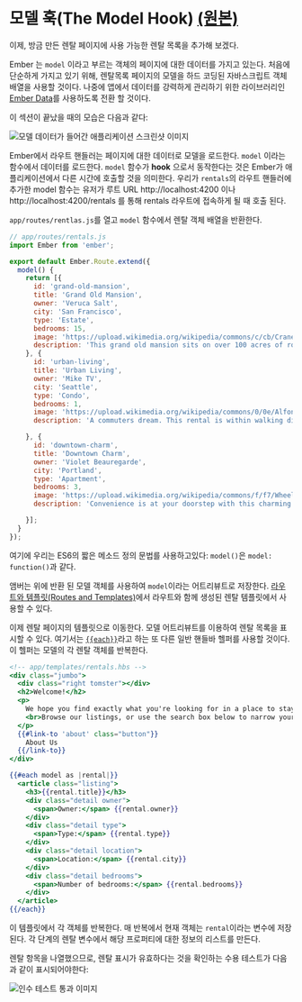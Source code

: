 # 모델 훅(The Model Hook) [(원본)](https://guides.emberjs.com/v2.11.0/tutorial/model-hook/)

이제, 방금 만든 렌탈 페이지에 사용 가능한 렌탈 목록을 추가해 보겠다.

Ember 는 `model` 이라고 부르는 객체의 페이지에 대한 데이터를 가지고 있는다. 처음에 단순하게 가지고 있기 위해, 렌탈목록 페이지의 모델을 하드 코딩된 자바스크립트 객체 배열을 사용할 것이다. 나중에 앱에서 데이터를 강력하게 관리하기 위한 라이브러리인 [Ember Data](https://github.com/emberjs/data)를 사용하도록 전환 할 것이다.

이 섹션이 끝났을 때의 모습은 다음과 같다:

![모델 데이터가 들어간 애플리케이션 스크린샷 이미지](guides/images/super-rentals-index-with-list.png)

Ember에서 라우트 핸들러는 페이지에 대한 데이터로 모델을 로드한다. `model` 이라는 함수에서 데이터를 로드한다. `model` 함수가 **hook** 으로서 동작한다는 것은 Ember가 애플리케이션에서 다른 시간에 호출할 것을 의미한다. 우리가 `rentals`의 라우트 핸들러에 추가한 model 함수는 유저가 루트 URL http://localhost:4200 이나 http://localhost:4200/rentals 를 통해 rentals 라우트에 접속하게 될 때 호출 된다.

`app/routes/rentlas.js`를 열고 `model` 함수에서 렌탈 객체 배열을 반환한다.

```javascript
// app/routes/rentals.js
import Ember from 'ember';

export default Ember.Route.extend({
  model() {
    return [{
      id: 'grand-old-mansion',
      title: 'Grand Old Mansion',
      owner: 'Veruca Salt',
      city: 'San Francisco',
      type: 'Estate',
      bedrooms: 15,
      image: 'https://upload.wikimedia.org/wikipedia/commons/c/cb/Crane_estate_(5).jpg',
      description: 'This grand old mansion sits on over 100 acres of rolling hills and dense redwood forests.'
    }, {
      id: 'urban-living',
      title: 'Urban Living',
      owner: 'Mike TV',
      city: 'Seattle',
      type: 'Condo',
      bedrooms: 1,
      image: 'https://upload.wikimedia.org/wikipedia/commons/0/0e/Alfonso_13_Highrise_Tegucigalpa.jpg',
      description: 'A commuters dream. This rental is within walking distance of 2 bus stops and the Metro.'

    }, {
      id: 'downtown-charm',
      title: 'Downtown Charm',
      owner: 'Violet Beauregarde',
      city: 'Portland',
      type: 'Apartment',
      bedrooms: 3,
      image: 'https://upload.wikimedia.org/wikipedia/commons/f/f7/Wheeldon_Apartment_Building_-_Portland_Oregon.jpg',
      description: 'Convenience is at your doorstep with this charming downtown rental. Great restaurants and active night life are within a few feet.'

    }];
  }
});
```

여기에 우리는 ES6의 짧은 메소드 정의 문법를 사용하고있다: `model()`은 `model: function()`과 같다.

앰버는 위에 반환 된 모델 객체를 사용하여 `model`이라는 어트리뷰트로 저장한다. [라우트와 템플릿(Routes and Templates)](guides/tutorial/routes-and-templates.md)에서 라우트와 함께 생성된 렌탈 템플릿에서 사용할 수 있다.

이제 렌탈 페이지의 템플릿으로 이동한다. 모델 어트리뷰트를 이용하여 렌탈 목록을 표시할 수 있다. 여기서는 [`{{each}}`](guides/templates/displaying-a-list-of-items.md)라고 하는 또 다른 일반 핸들바 헬퍼를 사용할 것이다. 이 헬퍼는 모델의 각 렌탈 객체를 반복한다.

```hbs
<!-- app/templates/rentals.hbs -->
<div class="jumbo">
  <div class="right tomster"></div>
  <h2>Welcome!</h2>
  <p>
    We hope you find exactly what you're looking for in a place to stay.
    <br>Browse our listings, or use the search box below to narrow your search.
  </p>
  {{#link-to 'about' class="button"}}
    About Us
  {{/link-to}}
</div>

{{#each model as |rental|}}
  <article class="listing">
    <h3>{{rental.title}}</h3>
    <div class="detail owner">
      <span>Owner:</span> {{rental.owner}}
    </div>
    <div class="detail type">
      <span>Type:</span> {{rental.type}}
    </div>
    <div class="detail location">
      <span>Location:</span> {{rental.city}}
    </div>
    <div class="detail bedrooms">
      <span>Number of bedrooms:</span> {{rental.bedrooms}}
    </div>
  </article>
{{/each}}
```

이 템플릿에서 각 객체를 반복한다. 매 반복에서 현재 객체는 `rental`이라는 변수에 저장된다. 각 단계의 렌탈 변수에서 해당 프로퍼티에 대한 정보의 리스트를 만든다.

렌탈 항목을 나열했으므로, 렌탈 표시가 유효하다는 것을 확인하는 수용 테스트가 다음과 같이 표시되어야한다:

![인수 테스트 통과 이미지](guides/images/passing-list-rentals-tests.png)
